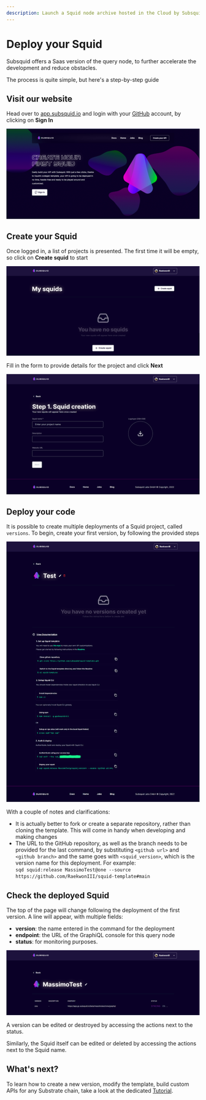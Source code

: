 ```yaml
---
description: Launch a Squid node archive hosted in the Cloud by Subsquid
---
```


# Deploy your Squid

Subsquid offers a Saas version of the query node, to further accelerate the development and reduce obstacles.

The process is quite simple, but here's a step-by-step guide

## Visit our website

Head over to [app.subsquid.io](https://app.subsquid.io) and login with your [GitHub](https://github.com) account, by clicking on **Sign In**

![Subsquid Saas homepage](<../.gitbook/assets/subsquid saas.png>)

## Create your Squid

Once logged in, a list of projects is presented. The first time it will be empty, so click on **Create squid** to start

![Squid projects list](<../.gitbook/assets/subsquid saas1.png>)

Fill in the form to provide details for the project and click **Next**

![Squid creation form](<../.gitbook/assets/subsquid saas2.png>)

## Deploy your code

It is possible to create multiple deployments of a Squid project, called `versions`. To begin, create your first version, by following the provided steps

![Create the first version for this project by following the indicated steps](<../.gitbook/assets/subsquid saas3.png>)

With a couple of notes and clarifications:

* It is actually better to fork or create a separate repository, rather than cloning the template. This will come in handy when developing and making changes
* The URL to the GitHub repository, as well as the branch needs to be provided for the last command, by substituting `<github url>` and `<github branch>` and the same goes with `<squid_version>`, which is the version name for this deployment. For example:\
  `sqd squid:release MassimoTest@one --source https://github.com/RaekwonIII/squid-template#main`

## Check the deployed Squid

The top of the page will change following the deployment of the first version. A line will appear, with multiple fields:

* **version**: the name entered in the command for the deployment
* **endpoint**: the URL of the GraphiQL console for this query node
* **status**: for monitoring purposes.

![Squid management panel](<../.gitbook/assets/subsquid saas4.png>)

A version can be edited or destroyed by accessing the actions next to the status.

Similarly, the Squid itself can be edited or deleted by accessing the actions next to the Squid name.

## What's next?

To learn how to create a new version, modify the template, build custom APIs for any Substrate chain, take a look at the dedicated [Tutorial](generate-typescript-definitions.md).
